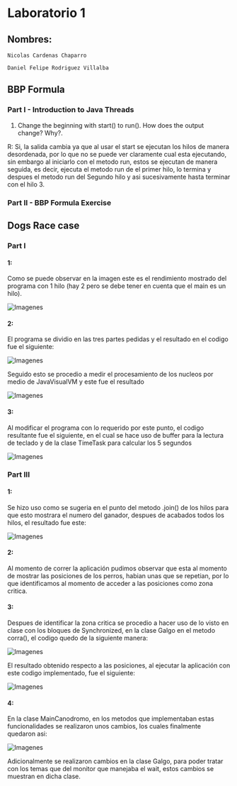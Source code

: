 # Laboratorio 1


## Nombres:
```
Nicolas Cardenas Chaparro

Daniel Felipe Rodriguez Villalba
```

## BBP Formula
### Part I - Introduction to Java Threads

1. Change the beginning with start() to run(). How does the output change? Why?.

R: Si, la salida cambia ya que al usar el start se ejecutan los hilos de manera desordenada, por lo que no se puede ver claramente cual esta ejecutando, sin embargo al iniciarlo con el metodo run, estos se ejecutan de manera seguida, es decir, ejecuta el metodo run de el primer hilo, lo termina y despues el metodo run del Segundo hilo y asi sucesivamente hasta terminar con el hilo 3.


### Part II - BBP Formula Exercise

## Dogs Race case

### Part I

#### 1: 

Como se puede observar en la imagen este es el rendimiento mostrado del programa con 1 hilo (hay 2 pero se debe tener en cuenta que el main es un hilo).

![Imagenes](https://github.com/danielrodriguezvillalba/ARSW-Lab1/blob/master/Imagenes/Verificando1Hilo.PNG)

#### 2:

El programa se dividio en las tres partes pedidas y el resultado en el codigo fue el siguiente:

![Imagenes](https://github.com/danielrodriguezvillalba/ARSW-Lab1/blob/master/Imagenes/TresHilosMain.PNG)


Seguido esto se procedio a medir el procesamiento de los nucleos por medio de JavaVisualVM y este fue el resultado


![Imagenes](https://github.com/danielrodriguezvillalba/ARSW-Lab1/blob/master/Imagenes/TresHilos.PNG)

#### 3:

Al modificar el programa con lo requerido por este punto, el codigo resultante fue el siguiente, en el cual se hace uso de buffer para la lectura de teclado y de la clase TimeTask para calcular los 5 segundos


![Imagenes](https://github.com/danielrodriguezvillalba/ARSW-Lab1/blob/master/Imagenes/Parte2Punto1Completp.PNG)

### Part III

#### 1:

Se hizo uso como se sugeria en el punto del metodo .join() de los hilos para que esto mostrara el numero del ganador, despues de acabados todos los hilos, el resultado fue este:

![Imagenes](https://github.com/danielrodriguezvillalba/ARSW-Lab1/blob/master/Imagenes/Join.PNG)

#### 2:

Al momento de correr la aplicación pudimos observar que esta al momento de mostrar las posiciones de los perros, habian unas que se repetian, por lo que identificamos al momento de acceder a las posiciones como zona critica.

#### 3:

Despues de identificar la zona critica se procedio a hacer uso de lo visto en clase con los bloques de Synchronized, en la clase Galgo en el metodo corra(), el codigo quedo de la siguiente manera:


![Imagenes](https://github.com/danielrodriguezvillalba/ARSW-Lab1/blob/master/Imagenes/SynchronyzedCode.PNG)


El resultado obtenido respecto a las posiciones, al ejecutar la aplicación con este codigo implementado, fue el siguiente:


![Imagenes](https://github.com/danielrodriguezvillalba/ARSW-Lab1/blob/master/Imagenes/Results.PNG)

#### 4:

En la clase MainCanodromo, en los metodos que implementaban estas funcionalidades se realizaron unos cambios, los cuales finalmente quedaron asi:


![Imagenes](https://github.com/danielrodriguezvillalba/ARSW-Lab1/blob/master/Imagenes/Funci.PNG)


Adicionalmente se realizaron cambios en la clase Galgo, para poder tratar con los temas que del monitor que manejaba el wait, estos cambios se muestran en dicha clase.


